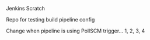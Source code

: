Jenkins Scratch

Repo for testing build pipeline config

Change when pipeline is using PollSCM trigger... 1, 2, 3, 4